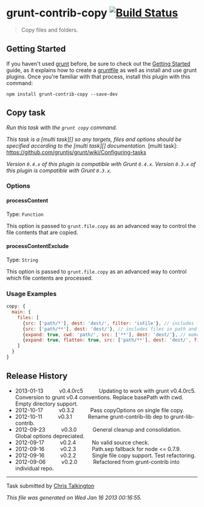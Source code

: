 # grunt-contrib-copy [![Build Status](https://secure.travis-ci.org/gruntjs/grunt-contrib-copy.png?branch=master)](http://travis-ci.org/gruntjs/grunt-contrib-copy)

> Copy files and folders.


## Getting Started
If you haven't used [grunt][] before, be sure to check out the [Getting Started][] guide, as it explains how to create a [gruntfile][Getting Started] as well as install and use grunt plugins. Once you're familiar with that process, install this plugin with this command:

```shell
npm install grunt-contrib-copy --save-dev
```

[grunt]: http://gruntjs.com/
[Getting Started]: https://github.com/gruntjs/grunt/blob/devel/docs/getting_started.md


## Copy task
_Run this task with the `grunt copy` command._

_This task is a [multi task][] so any targets, files and options should be specified according to the [multi task][] documentation._
[multi task]: https://github.com/gruntjs/grunt/wiki/Configuring-tasks


_Version `0.4.x` of this plugin is compatible with Grunt `0.4.x`. Version `0.3.x` of this plugin is compatible with Grunt `0.3.x`._

### Options

#### processContent
Type: `Function`

This option is passed to `grunt.file.copy` as an advanced way to control the file contents that are copied.

#### processContentExclude
Type: `String`

This option is passed to `grunt.file.copy` as an advanced way to control which file contents are processed.

### Usage Examples

```js
copy: {
  main: {
    files: [
      {src: ['path/*'], dest: 'dest/', filter: 'isFile'}, // includes files in path
      {src: ['path/**'], dest: 'dest/'}, // includes files in path and its subdirs
      {expand: true, cwd: 'path/', src: ['**'], dest: 'dest/'}, // makes all src relative to cwd
      {expand: true, flatten: true, src: ['path/**'], dest: 'dest/', filter: 'isFile'} // flattens results to a single level
    ]
  }
}
```


## Release History

 * 2013-01-13   v0.4.0rc5   Updating to work with grunt v0.4.0rc5. Conversion to grunt v0.4 conventions. Replace basePath with cwd. Empty directory support.
 * 2012-10-17   v0.3.2   Pass copyOptions on single file copy.
 * 2012-10-11   v0.3.1   Rename grunt-contrib-lib dep to grunt-lib-contrib.
 * 2012-09-23   v0.3.0   General cleanup and consolidation. Global options depreciated.
 * 2012-09-17   v0.2.4   No valid source check.
 * 2012-09-16   v0.2.3   Path.sep fallback for node <= 0.7.9.
 * 2012-09-16   v0.2.2   Single file copy support. Test refactoring.
 * 2012-09-06   v0.2.0   Refactored from grunt-contrib into individual repo.

---

Task submitted by [Chris Talkington](http://christalkington.com/)

*This file was generated on Wed Jan 16 2013 00:16:55.*
